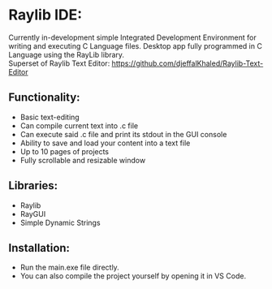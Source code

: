 # Raylib IDE: 
Currently in-development simple Integrated Development Environment for writing and executing C Language files. Desktop app fully programmed in C Language using the RayLib library. <br>
Superset of Raylib Text Editor: https://github.com/djeffalKhaled/Raylib-Text-Editor

## Functionality:
- Basic text-editing
- Can compile current text into .c file
- Can execute said .c file and print its stdout in the GUI console
- Ability to save and load your content into a text file
- Up to 10 pages of projects
- Fully scrollable and resizable window

## Libraries:
- Raylib
- RayGUI
- Simple Dynamic Strings

## Installation:
- Run the main.exe file directly.
- You can also compile the project yourself by opening it in VS Code.
